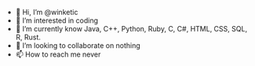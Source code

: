 - 👋 Hi, I’m @winketic
- 👀 I’m interested in coding
- 🌱 I’m currently know Java, C++, Python, Ruby, C, C#, HTML, CSS, SQL, R, Rust.
- 💞️ I’m looking to collaborate on nothing
- 📫 How to reach me never

<!---
winketic/winketic is a ✨ special ✨ repository because its `README.md` (this file) appears on your GitHub profile.
You can click the Preview link to take a look at your changes.
--->
